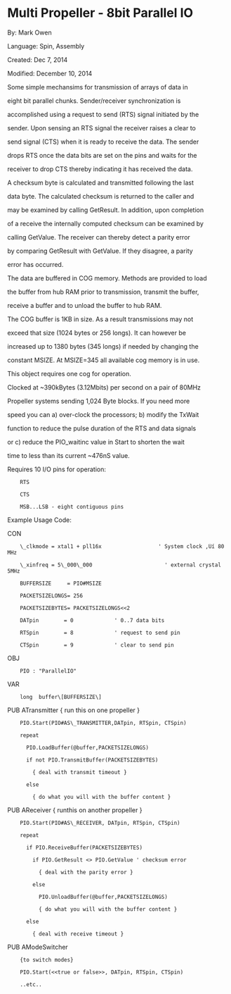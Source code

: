 # Multi Propeller - 8bit Parallel IO

By: Mark Owen

Language: Spin, Assembly

Created: Dec 7, 2014

Modified: December 10, 2014

  Some simple mechansims for transmission of arrays of data in

  eight bit parallel chunks.  Sender/receiver synchronization is

  accomplished using a request to send (RTS) signal initiated by the

  sender. Upon sensing an RTS signal the receiver raises a clear to

  send signal (CTS) when it is ready to receive the data. The sender

  drops RTS once the data bits are set on the pins and waits for the

  receiver to drop CTS thereby indicating it has received the data.

  A checksum byte is calculated and transmitted following the last

  data byte.  The calculated checksum is returned to the caller and

  may be examined by calling GetResult.  In addition, upon completion

  of a receive the internally computed checksum can be examined by

  calling GetValue.  The receiver can thereby detect a parity error

  by comparing GetResult with GetValue.  If they disagree, a parity

  error has occurred. 

  The data are buffered in COG memory.  Methods are provided to load

  the buffer from hub RAM prior to transmission, transmit the buffer,

  receive a buffer and to unload the buffer to hub RAM. 

  The COG buffer is 1KB in size. As a result transmissions may not

  exceed that size (1024 bytes or 256 longs). It can however be

  increased up to 1380 bytes (345 longs) if needed by changing the

  constant MSIZE.  At MSIZE=345 all available cog memory is in use.

  This object requires one cog for operation.

  Clocked at ~390kBytes (3.12Mbits) per second on a pair of 80MHz

  Propeller systems sending 1,024 Byte blocks.  If you need more

  speed you can a) over-clock the processors; b) modify the TxWait

  function to reduce the pulse duration of the RTS and data signals

  or c) reduce the PIO\_waitinc value in Start to shorten the wait

  time to less than its current ~476nS value.

  Requires 10 I/O pins for operation:

        RTS

        CTS

        MSB...LSB - eight contiguous pins

Example Usage Code:

  CON

        \_clkmode = xtal1 + pll16x                  ' System clock ‚Üí 80 MHz

        \_xinfreq = 5\_000\_000                       ' external crystal 5MHz

        BUFFERSIZE     = PIO#MSIZE

        PACKETSIZELONGS= 256

        PACKETSIZEBYTES= PACKETSIZELONGS<<2

        DATpin        = 0             ' 0..7 data bits

        RTSpin        = 8             ' request to send pin

        CTSpin        = 9             ' clear to send pin

  OBJ

        PIO : "ParallelIO"

  VAR

        long  buffer\[BUFFERSIZE\]

   PUB ATransmitter { run this on one propeller }

        PIO.Start(PIO#AS\_TRANSMITTER,DATpin, RTSpin, CTSpin)

        repeat

          PIO.LoadBuffer(@buffer,PACKETSIZELONGS)

          if not PIO.TransmitBuffer(PACKETSIZEBYTES)

            { deal with transmit timeout }

          else

            { do what you will with the buffer content }

  PUB AReceiver { runthis on another propeller }

        PIO.Start(PIO#AS\_RECEIVER, DATpin, RTSpin, CTSpin)

        repeat 

          if PIO.ReceiveBuffer(PACKETSIZEBYTES)

            if PIO.GetResult <> PIO.GetValue ' checksum error

              { deal with the parity error }

            else

              PIO.UnloadBuffer(@buffer,PACKETSIZELONGS)

              { do what you will with the buffer content }

          else

            { deal with receive timeout }

  PUB AModeSwitcher

        {to switch modes}

        PIO.Start(<<true or false>>, DATpin, RTSpin, CTSpin)

        ..etc..
